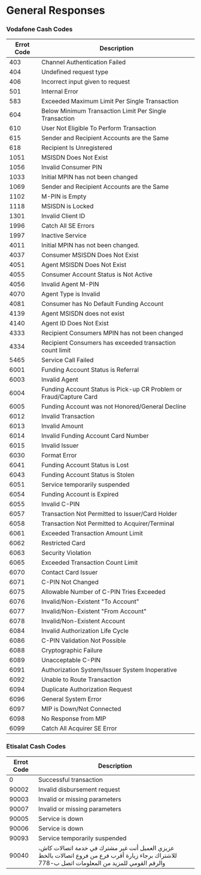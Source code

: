 # General Responses


### Vodafone Cash Codes

   | Errot Code | Description                                                |
   |----------  |----------                                                  |
   | 403        | Channel Authentication Failed 
   | 404        | Undefined request type 
   | 406        | Incorrect input given to request 
   | 501        | Internal Error        
   | 583        | Exceeded Maximum Limit Per Single Transaction 
   | 604        | Below Minimum Transaction Limit Per Single Transaction 
   | 610        | User Not Eligible To Perform Transaction 
   | 615        | Sender and Recipient Accounts are the Same 
   | 618        | Recipient Is Unregistered 
   | 1051       | MSISDN Does Not Exist 
   | 1056       | Invalid Consumer PIN  
   | 1033       | Initial MPIN has not been changed 
   | 1069       | Sender and Recipient Accounts are the Same 
   | 1102       | M-PIN is Empty        
   | 1118       | MSISDN is Locked      
   | 1301       | Invalid Client ID     
   | 1996       | Catch All SE Errors   
   | 1997       | Inactive Service      
   | 4011       | Initial MPIN has not been changed. 
   | 4037       | Consumer MSISDN Does Not Exist 
   | 4051       | Agent MSISDN Does Not Exist 
   | 4055       | Consumer Account Status is Not Active 
   | 4056       | Invalid Agent M-PIN   
   | 4070       | Agent Type is Invalid 
   | 4081       | Consumer has No Default Funding Account 
   | 4139       | Agent MSISDN does not exist 
   | 4140       | Agent ID Does Not Exist 
   | 4333       | Recipient Consumers MPIN has not been changed
   | 4334       | Recipient Consumers has exceeded transaction count limit
   | 5465       | Service Call Failed
   | 6001       | Funding Account Status is Referral
   | 6003       | Invalid Agent
   | 6004       | Funding Account Status is Pick-up CR Problem or Fraud/Capture Card
   | 6005       | Funding Account was not Honored/General Decline
   | 6012       | Invalid Transaction
   | 6013       | Invalid Amount
   | 6014       | Invalid Funding Account Card Number
   | 6015       | Invalid Issuer
   | 6030       | Format Error
   | 6041       | Funding Account Status is Lost
   | 6043       | Funding Account Status is Stolen
   | 6051       | Service temporarily suspended
   | 6054       | Funding Account is Expired
   | 6055       | Invalid C-PIN
   | 6057       | Transaction Not Permitted to Issuer/Card Holder
   | 6058       | Transaction Not Permitted to Acquirer/Terminal
   | 6061       | Exceeded Transaction Amount Limit
   | 6062       | Restricted Card
   | 6063       | Security Violation
   | 6065       | Exceeded Transaction Count Limit
   | 6070       | Contact Card Issuer
   | 6071       | C-PIN Not Changed
   | 6075       | Allowable Number of C-PIN Tries Exceeded
   | 6076       | Invalid/Non-Existent "To Account"
   | 6077       | Invalid/Non-Existent "From Account"
   | 6078       | Invalid/Non-Existent Account
   | 6084       | Invalid Authorization Life Cycle
   | 6086       | C-PIN Validation Not Possible
   | 6088       | Cryptographic Failure
   | 6089       | Unacceptable C-PIN
   | 6091       | Authorization System/Issuer System Inoperative
   | 6092       | Unable to Route Transaction
   | 6094       | Duplicate Authorization Request
   | 6096       | General System Error
   | 6097       | MIP is Down/Not Connected
   | 6098       | No Response from MIP
   | 6099       | Catch All Acquirer SE Error


### Etisalat Cash Codes

   | Errot Code | Description                       
   |----------  |----------                        
   | 0          | Successful transaction
   | 90002      | Invalid disbursement request
   | 90003      | Invalid or missing parameters
   | 90007      | Invalid or missing parameters
   | 90005      | Service is down
   | 90006      | Service is down
   | 90093      | Service temporarily suspended
   | 90040      | عزيزي العميل أنت غير مشترك في خدمة اتصالات كاش، للاشتراك برجاء زيارة أقرب فرع من فروع اتصالات بالخط والرقم القومي للمزيد من المعلومات اتصل ب-778 